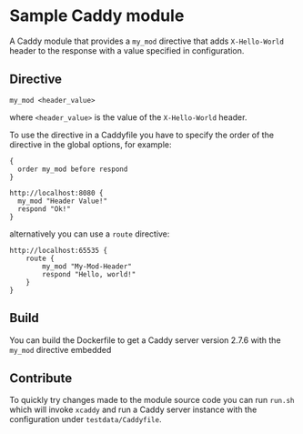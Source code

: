 # Sample Caddy module

A Caddy module that provides a `my_mod` directive that adds `X-Hello-World` header to the response with a value specified in configuration.

## Directive

```
my_mod <header_value>

```

where `<header_value>` is the value of the `X-Hello-World` header.

To use the directive in a Caddyfile you have to specify the order of the directive in the global options, for example:

```
{
  order my_mod before respond
}

http://localhost:8080 {
  my_mod "Header Value!"
  respond "Ok!"
}

```

alternatively you can use a `route` directive:

```
http://localhost:65535 {
	route {
		my_mod "My-Mod-Header"
		respond "Hello, world!"
	}
}
```

## Build

You can build the Dockerfile to get a Caddy server version 2.7.6 with the `my_mod` directive embedded

## Contribute

To quickly try changes made to the module source code you can run `run.sh` which will invoke `xcaddy` and run a Caddy server instance with the configuration under `testdata/Caddyfile`.
